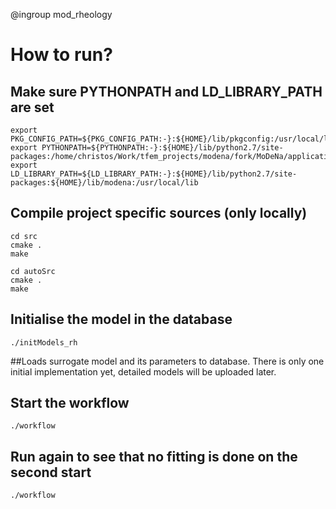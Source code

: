 @ingroup mod_rheology

How to run?
===========

## Make sure PYTHONPATH and LD_LIBRARY_PATH are set
```
export PKG_CONFIG_PATH=${PKG_CONFIG_PATH:-}:${HOME}/lib/pkgconfig:/usr/local/lib/pkgconfig
export PYTHONPATH=${PYTHONPATH:-}:${HOME}/lib/python2.7/site-packages:/home/christos/Work/tfem_projects/modena/fork/MoDeNa/applications/PUfoam/Models/
export LD_LIBRARY_PATH=${LD_LIBRARY_PATH:-}:${HOME}/lib/python2.7/site-packages:${HOME}/lib/modena:/usr/local/lib
``` 

## Compile project specific sources (only locally)
```
cd src
cmake .
make

cd autoSrc
cmake .
make
```

## Initialise the model in the database
```
./initModels_rh
```

##Loads surrogate model and its parameters to database. There is only one initial implementation yet, detailed models will be uploaded later.

## Start the workflow
```
./workflow
```

## Run again to see that no fitting is done on the second start
```
./workflow
```
